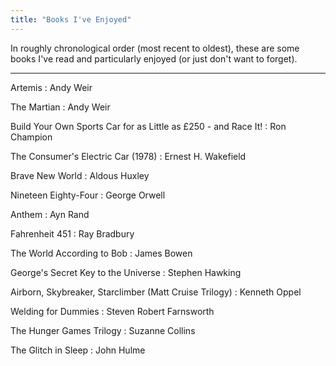 ```yaml
---
title: "Books I've Enjoyed"
---
```

In roughly chronological order (most recent to oldest), these are some books I've read and particularly enjoyed (or just don't want to forget).

---
Artemis
: Andy Weir

The Martian
: Andy Weir

Build Your Own Sports Car for as Little as £250 - and Race It!
: Ron Champion

The Consumer's Electric Car (1978)
: Ernest H. Wakefield

Brave New World
: Aldous Huxley

Nineteen Eighty-Four
: George Orwell

Anthem
: Ayn Rand

Fahrenheit 451
: Ray Bradbury

The World According to Bob
: James Bowen

George's Secret Key to the Universe
: Stephen Hawking

Airborn, Skybreaker, Starclimber (Matt Cruise Trilogy)
: Kenneth Oppel

Welding for Dummies
: Steven Robert Farnsworth

The Hunger Games Trilogy
: Suzanne Collins

The Glitch in Sleep
: John Hulme